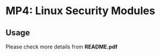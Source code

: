 # MP4:  Linux Security Modules

## Usage

Please check more details from <strong>README.pdf</strong>